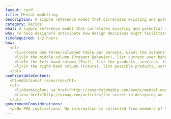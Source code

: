 ```yaml
---
layout: card
title: Mental modelling
description: A simple reference model that correlates existing and potential interfaces with user behaviors.
category: Decide
what: A simple reference model that correlates existing and potential interfaces with user behaviors.
why: To help designers anticipate how design decisions might facilitate future behaviors.
timeRequired: 1–2 hours
how:
  <ol>
    <li>Create one three-columned table per persona. Label the columns &ldquo;Past,&rdquo; &ldquo;Present Behavior,&rdquo; and &ldquo;Future.&rdquo;</li>
    <li>In the middle column (Present Behavior), list current user behaviors and pain points broadly related to the project, one per row.</li>
    <li>In the left-hand column (Past), list the products, services, features, and/or interfaces that the user encounters as they go about what&rsquo;s listed in the Present Behavior column.</li>
    <li>In the right-hand column (Future), list possible products, services, features, and/or interface elements that in the future might change behaviors and pain points in the Present Behavior column.</li>  
  </ol>
nonPrintableContent:
  <h1>Additional resources</h1>
  <ul>
    <li>Book&colon; <a href="http://rosenfeldmedia.com/books/mental-models/"><em>Mental Models&colon; Aligning Design Strategy with Human Behavior.</em></a> Indi Young.</li>
    <li><a href="http://uxmag.com/articles/the-secret-to-designing-an-intuitive-user-experience">&ldquo;The Secret to Designing an Intuitive UX&colon; Match the Mental Model to the Conceptual Model.&rdquo;</a> Susan Weinschenk, UX Magazine.</li>
  </ul>
governmentConsiderations:
  <p>No PRA implications. No information is collected from members of the public.</p>
---
```

